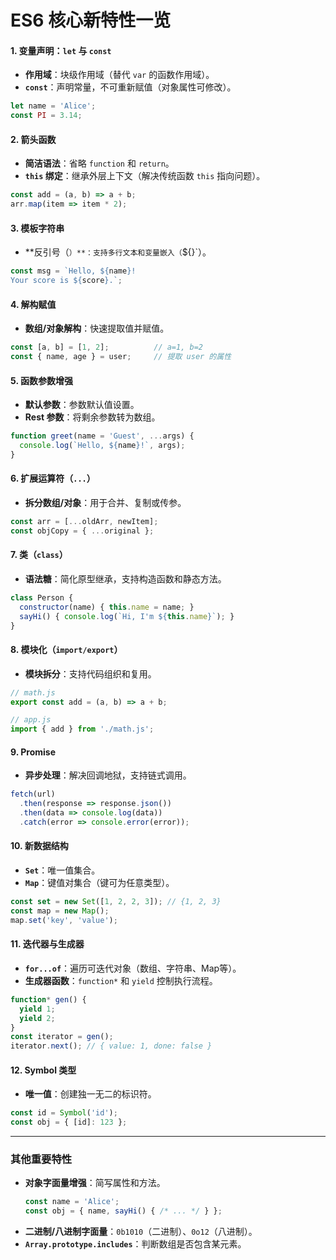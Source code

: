 # ES6 核心新特性一览

#### **1. 变量声明：`let` 与 `const`**
- **作用域**：块级作用域（替代 `var` 的函数作用域）。  
- **`const`**：声明常量，不可重新赋值（对象属性可修改）。  
```javascript
let name = 'Alice';
const PI = 3.14;
```

#### **2. 箭头函数**
- **简洁语法**：省略 `function` 和 `return`。  
- **`this` 绑定**：继承外层上下文（解决传统函数 `this` 指向问题）。  
```javascript
const add = (a, b) => a + b;
arr.map(item => item * 2);
```


#### **3. 模板字符串**
- **反引号（`）**：支持多行文本和变量嵌入（`${}`）。  
```javascript
const msg = `Hello, ${name}! 
Your score is ${score}.`;
```

#### **4. 解构赋值**
- **数组/对象解构**：快速提取值并赋值。  
```javascript
const [a, b] = [1, 2];          // a=1, b=2
const { name, age } = user;     // 提取 user 的属性
```

#### **5. 函数参数增强**
- **默认参数**：参数默认值设置。  
- **Rest 参数**：将剩余参数转为数组。  
```javascript
function greet(name = 'Guest', ...args) {
  console.log(`Hello, ${name}!`, args);
}
```

#### **6. 扩展运算符（`...`）**
- **拆分数组/对象**：用于合并、复制或传参。  
```javascript
const arr = [...oldArr, newItem];
const objCopy = { ...original };
```

#### **7. 类（`class`）**
- **语法糖**：简化原型继承，支持构造函数和静态方法。  
```javascript
class Person {
  constructor(name) { this.name = name; }
  sayHi() { console.log(`Hi, I'm ${this.name}`); }
}
```

#### **8. 模块化（`import/export`）**
- **模块拆分**：支持代码组织和复用。  
```javascript
// math.js
export const add = (a, b) => a + b;

// app.js
import { add } from './math.js';
```

#### **9. Promise**
- **异步处理**：解决回调地狱，支持链式调用。  
```javascript
fetch(url)
  .then(response => response.json())
  .then(data => console.log(data))
  .catch(error => console.error(error));
```

#### **10. 新数据结构**
- **`Set`**：唯一值集合。  
- **`Map`**：键值对集合（键可为任意类型）。  
```javascript
const set = new Set([1, 2, 2, 3]); // {1, 2, 3}
const map = new Map();
map.set('key', 'value');
```

#### **11. 迭代器与生成器**
- **`for...of`**：遍历可迭代对象（数组、字符串、Map等）。  
- **生成器函数**：`function*` 和 `yield` 控制执行流程。  
```javascript
function* gen() {
  yield 1;
  yield 2;
}
const iterator = gen();
iterator.next(); // { value: 1, done: false }
```

#### **12. Symbol 类型**
- **唯一值**：创建独一无二的标识符。  
```javascript
const id = Symbol('id');
const obj = { [id]: 123 };
```

---

### **其他重要特性**
- **对象字面量增强**：简写属性和方法。  
  ```javascript
  const name = 'Alice';
  const obj = { name, sayHi() { /* ... */ } };
  ```
- **二进制/八进制字面量**：`0b1010`（二进制）、`0o12`（八进制）。  
- **`Array.prototype.includes`**：判断数组是否包含某元素。  

